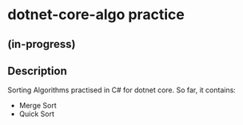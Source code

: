# dotnet-core-algo practice
## (in-progress)
## Description

Sorting Algorithms practised in C# for dotnet core. 
So far, it contains:
- Merge Sort
- Quick Sort
